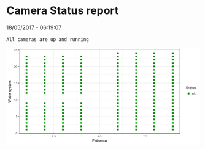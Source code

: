 Camera Status report
================
18/05/2017 - 06:19:07

    All cameras are up and running

![](camreport_files/figure-markdown_github/unnamed-chunk-2-1.png)
